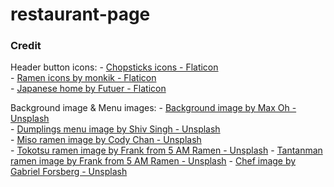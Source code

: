 # restaurant-page

### Credit
Header button icons:
    - <a href="https://www.flaticon.com/free-icons/chopsticks" title="chopsticks icons">Chopsticks icons - Flaticon</a><br>
    - <a href="https://www.flaticon.com/free-icons/ramen" title="ramen icons">Ramen icons by monkik - Flaticon</a><br>
    - <a href="https://www.flaticon.com/free-icons/japanese" title="japanese icons">Japanese home by Futuer - Flaticon</a><br>

Background image & Menu images:
    - <a href="https://unsplash.com/pt-br/fotografias/bandeja-de-lamen-ao-lado-de-pauzinhos-e-concha-jOFGlU-vpY8">Background image by Max Oh - Unsplash</a><br>
    - <a href="https://unsplash.com/pt-br/fotografias/pao-integral-na-bandeja-preta-Vj-J5xNjnxA">Dumplings menu image by Shiv Singh - Unsplash</a><br>
    - <a href="https://unsplash.com/pt-br/fotografias/tigela-de-ceramica-branca-com-arroz-e-limao-fatiado-GXhmQt6MFX8"> Miso ramen image by Cody Chan - Unsplash</a><br>
    - <a href="https://unsplash.com/pt-br/fotografias/uma-tigela-de-sopa-com-uma-colher-nela-fHSTIBefNXQ">Tokotsu ramen image by Frank from 5 AM Ramen - Unsplash</a>
    - <a href="https://unsplash.com/pt-br/fotografias/uma-tigela-de-sopa-com-um-ovo-por-cima-egzPIj_8MFA">Tantanman ramen image by Frank from 5 AM Ramen - Unsplash</a>
    - <a href="https://unsplash.com/pt-br/fotografias/homem-na-camisa-azul-de-manga-comprida-cozinhando-9sM53e9wTTY">Chef image by Gabriel Forsberg - Unsplash</a>